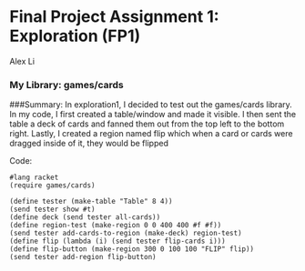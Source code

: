 # Final Project Assignment 1: Exploration (FP1) 
Alex Li

### My Library: games/cards

###Summary: In exploration1, I decided to test out the games/cards library. In my code, I first created a table/window and made it visible. I then sent the table a deck of cards and fanned them out from the top left to the bottom right. Lastly, I created a region named flip which when a card or cards were dragged inside of it, they would be flipped

Code:
```
#lang racket
(require games/cards)

(define tester (make-table "Table" 8 4))
(send tester show #t)
(define deck (send tester all-cards))
(define region-test (make-region 0 0 400 400 #f #f))
(send tester add-cards-to-region (make-deck) region-test)
(define flip (lambda (i) (send tester flip-cards i)))
(define flip-button (make-region 300 0 100 100 "FLIP" flip))
(send tester add-region flip-button)
```
